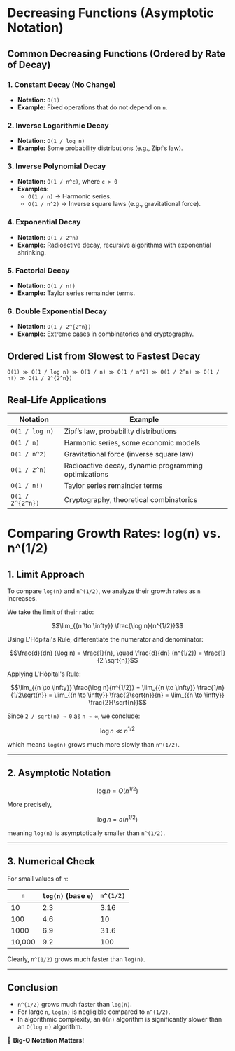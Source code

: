 # Decreasing Functions (Asymptotic Notation)

## **Common Decreasing Functions (Ordered by Rate of Decay)**

### **1. Constant Decay (No Change)**
- **Notation:** `O(1)`
- **Example:** Fixed operations that do not depend on `n`.

### **2. Inverse Logarithmic Decay**
- **Notation:** `O(1 / log n)`
- **Example:** Some probability distributions (e.g., Zipf’s law).

### **3. Inverse Polynomial Decay**
- **Notation:** `O(1 / n^c)`, where `c > 0`
- **Examples:**
  - `O(1 / n)` → Harmonic series.
  - `O(1 / n^2)` → Inverse square laws (e.g., gravitational force).

### **4. Exponential Decay**
- **Notation:** `O(1 / 2^n)`
- **Example:** Radioactive decay, recursive algorithms with exponential shrinking.

### **5. Factorial Decay**
- **Notation:** `O(1 / n!)`
- **Example:** Taylor series remainder terms.

### **6. Double Exponential Decay**
- **Notation:** `O(1 / 2^{2^n})`
- **Example:** Extreme cases in combinatorics and cryptography.

## **Ordered List from Slowest to Fastest Decay**
```plaintext
O(1) ≫ O(1 / log n) ≫ O(1 / n) ≫ O(1 / n^2) ≫ O(1 / 2^n) ≫ O(1 / n!) ≫ O(1 / 2^{2^n})
```

## **Real-Life Applications**
| Notation | Example |
|----------|---------|
| `O(1 / log n)` | Zipf’s law, probability distributions |
| `O(1 / n)` | Harmonic series, some economic models |
| `O(1 / n^2)` | Gravitational force (inverse square law) |
| `O(1 / 2^n)` | Radioactive decay, dynamic programming optimizations |
| `O(1 / n!)` | Taylor series remainder terms |
| `O(1 / 2^{2^n})` | Cryptography, theoretical combinatorics |

# Comparing Growth Rates: log(n) vs. n^(1/2)

## **1. Limit Approach**
To compare `log(n)` and `n^(1/2)`, we analyze their growth rates as `n` increases.

We take the limit of their ratio:

```math
\lim_{{n \to \infty}} \frac{\log n}{n^{1/2}}
```

Using L'Hôpital's Rule, differentiate the numerator and denominator:

```math
\frac{d}{dn} (\log n) = \frac{1}{n}, \quad \frac{d}{dn} (n^{1/2}) = \frac{1}{2 \sqrt{n}}
```

Applying L'Hôpital's Rule:

```math
\lim_{{n \to \infty}} \frac{\log n}{n^{1/2}} = \lim_{{n \to \infty}} \frac{1/n}{1/2\sqrt{n}} = \lim_{{n \to \infty}} \frac{2\sqrt{n}}{n} = \lim_{{n \to \infty}} \frac{2}{\sqrt{n}}
```

Since `2 / sqrt(n) → 0` as `n → ∞`, we conclude:

```math
\log n \ll n^{1/2}
```

which means `log(n)` grows much more slowly than `n^(1/2)`.

---

## **2. Asymptotic Notation**
```math
\log n = O(n^{1/2})
```

More precisely,
```math
\log n = o(n^{1/2})
```
meaning `log(n)` is asymptotically smaller than `n^(1/2)`.

---

## **3. Numerical Check**
For small values of `n`:

| `n`  | `log(n)` (base `e`) | `n^(1/2)` |
|------|-----------------|---------|
| 10   | 2.3             | 3.16    |
| 100  | 4.6             | 10      |
| 1000 | 6.9             | 31.6    |
| 10,000 | 9.2           | 100     |

Clearly, `n^(1/2)` grows much faster than `log(n)`.

---

## **Conclusion**
- `n^(1/2)` grows much faster than `log(n)`.
- For large `n`, `log(n)` is negligible compared to `n^(1/2)`.
- In algorithmic complexity, an `O(n)` algorithm is significantly slower than an `O(log n)` algorithm.

🚀 **Big-O Notation Matters!**
